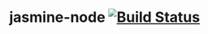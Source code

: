 # jasmine-node [![Build Status](https://app.travis-ci.com/antoniotnn/jasmine-node.svg?branch=master)](https://app.travis-ci.com/antoniotnn/jasmine-node)
